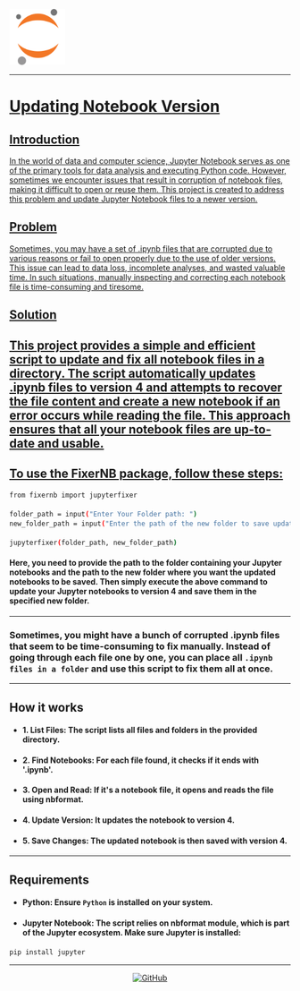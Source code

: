 <p align="center">
  
<a href="https://github.com/netblag/jupyter-notebook-fixer/tree/main" target="_blank" rel="noreferrer"> <img src="https://raw.githubusercontent.com/devicons/devicon/master/icons/jupyter/jupyter-original.svg" alt="jupyter" width="100" height="100"/>

---
# Updating Notebook Version

## Introduction
In the world of data and computer science, Jupyter Notebook serves as one of the primary tools for data analysis and executing Python code. However, sometimes we encounter issues that result in corruption of notebook files, making it difficult to open or reuse them. This project is created to address this problem and update Jupyter Notebook files to a newer version.

## Problem
Sometimes, you may have a set of .ipynb files that are corrupted due to various reasons or fail to open properly due to the use of older versions. This issue can lead to data loss, incomplete analyses, and wasted valuable time. In such situations, manually inspecting and correcting each notebook file is time-consuming and tiresome.

## Solution
This project provides a simple and efficient script to update and fix all notebook files in a directory. The script automatically updates .ipynb files to version 4 and attempts to recover the file content and create a new notebook if an error occurs while reading the file. This approach ensures that all your notebook files are up-to-date and usable.
----

## To use the FixerNB package, follow these steps:
```sh
from fixernb import jupyterfixer

folder_path = input("Enter Your Folder path: ")
new_folder_path = input("Enter the path of the new folder to save updated notebooks: ")

jupyterfixer(folder_path, new_folder_path)
```
#### Here, you need to provide the path to the folder containing your Jupyter notebooks and the path to the new folder where you want the updated notebooks to be saved. Then simply execute the above command to update your Jupyter notebooks to version 4 and save them in the specified new folder.

---
### Sometimes, you might have a bunch of corrupted .ipynb files that seem to be time-consuming to fix manually. Instead of going through each file one by one, you can place all `.ipynb files in a folder` and use this script to fix them all at once.
***

## How it works

- #### 1. List Files: The script lists all files and folders in the provided directory.

- #### 2. Find Notebooks: For each file found, it checks if it ends with '.ipynb'.

- #### 3. Open and Read: If it's a notebook file, it opens and reads the file using nbformat.

- #### 4. Update Version: It updates the notebook to version 4.

- #### 5. Save Changes: The updated notebook is then saved with version 4.
***

## Requirements

- #### Python: Ensure `Python` is installed on your system.

- #### Jupyter Notebook: The script relies on nbformat module, which is part of the Jupyter ecosystem. Make sure Jupyter is installed:
```sh
pip install jupyter
```


***


<p align="center">
  <a href="https://github.com/netblag">
    <picture>
      <source media="(prefers-color-scheme: dark)" srcset="https://cdn.simpleicons.org/github/ccc?viewbox=auto" />
      <source media="(prefers-color-scheme: light)" srcset="https://cdn.simpleicons.org/github?viewbox=auto" />
      <img alt="GitHub" height="90" src="https://cdn.simpleicons.org/github?viewbox=auto" />
    </picture>
  </a>
  
